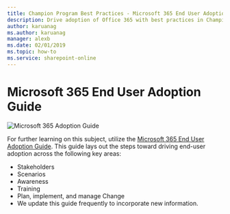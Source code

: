```yaml
---
title: Champion Program Best Practices - Microsoft 365 End User Adoption Guide
description: Drive adoption of Office 365 with best practices in Champion Program
author: karuanag
ms.author: karuanag
manager: alexb
ms.date: 02/01/2019
ms.topic: how-to
ms.service: sharepoint-online
---
```



# Microsoft 365 End User Adoption Guide

![Microsoft 365 Adoption Guide](media/m365euguide.png)

For further learning on this subject, utilize the [Microsoft 365 End User Adoption Guide](https://aka.ms/adoptionguide). This guide lays out the steps toward driving end-user adoption across the following key areas:

- Stakeholders
- Scenarios
- Awareness
- Training 
- Plan, implement, and manage Change
- We update this guide frequently to incorporate new information.
